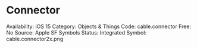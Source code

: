 # Connector

Availability: iOS 15
Category: Objects & Things
Code: cable.connector
Free: No
Source: Apple SF Symbols
Status: Integrated
Symbol: cable.connector2x.png